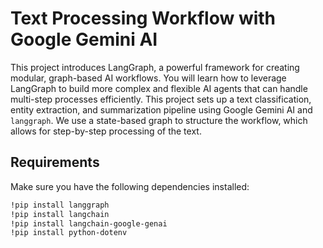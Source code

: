 # Text Processing Workflow with Google Gemini AI


This project introduces LangGraph, a powerful framework for creating modular, graph-based AI workflows. You will learn how to leverage LangGraph to build more complex and flexible AI agents that can handle multi-step processes efficiently.
This project sets up a text classification, entity extraction, and summarization pipeline using Google Gemini AI and `langgraph`. We use a state-based graph to structure the workflow, which allows for step-by-step processing of the text.

## Requirements

Make sure you have the following dependencies installed:

```bash
!pip install langgraph
!pip install langchain
!pip install langchain-google-genai
!pip install python-dotenv
